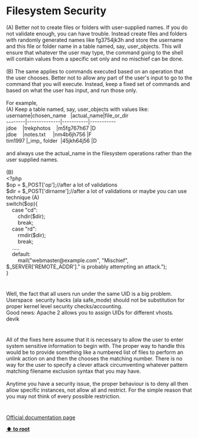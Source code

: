 # Filesystem Security




<div class="phpcode"><span class="html">
(A) Better not to create files or folders with user-supplied names. If you do not validate enough, you can have trouble. Instead create files and folders with randomly generated names like fg3754jk3h and store the username and this file or folder name in a table named, say, user_objects. This will ensure that whatever the user may type, the command going to the shell will contain values from a specific set only and no mischief can be done.<br><br>(B) The same applies to commands executed based on an operation that the user chooses. Better not to allow any part of the user&apos;s input to go to the command that you will execute. Instead, keep a fixed set of commands and based on what the user has input, and run those only. <br><br>For example,<br>(A) Keep a table named, say, user_objects with values like:<br>username|chosen_name&#xA0;&#xA0; |actual_name|file_or_dir<br>--------|--------------|-----------|-----------<br>jdoe&#xA0; &#xA0; |trekphotos&#xA0; &#xA0; |m5fg767h67 |D<br>jdoe&#xA0; &#xA0; |notes.txt&#xA0; &#xA0;&#xA0; |nm4b6jh756 |F<br>tim1997 |_imp_ folder&#xA0; |45jkh64j56 |D<br><br>and always use the actual_name in the filesystem operations rather than the user supplied names.<br><br>(B)<br><span class="default">&lt;?php<br>$op </span><span class="keyword">= </span><span class="default">$_POST</span><span class="keyword">[</span><span class="string">&apos;op&apos;</span><span class="keyword">];</span><span class="comment">//after a lot of validations <br></span><span class="default">$dir </span><span class="keyword">= </span><span class="default">$_POST</span><span class="keyword">[</span><span class="string">&apos;dirname&apos;</span><span class="keyword">];</span><span class="comment">//after a lot of validations or maybe you can use technique (A)<br></span><span class="keyword">switch(</span><span class="default">$op</span><span class="keyword">){<br>&#xA0; &#xA0; case </span><span class="string">&quot;cd&quot;</span><span class="keyword">:<br>&#xA0; &#xA0; &#xA0; &#xA0; </span><span class="default">chdir</span><span class="keyword">(</span><span class="default">$dir</span><span class="keyword">);<br>&#xA0; &#xA0; &#xA0; &#xA0; break;<br>&#xA0; &#xA0; case </span><span class="string">&quot;rd&quot;</span><span class="keyword">:<br>&#xA0; &#xA0; &#xA0; &#xA0; </span><span class="default">rmdir</span><span class="keyword">(</span><span class="default">$dir</span><span class="keyword">);<br>&#xA0; &#xA0; &#xA0; &#xA0; break;<br>&#xA0; &#xA0; .....<br>&#xA0; &#xA0; default:<br>&#xA0; &#xA0; &#xA0; &#xA0; </span><span class="default">mail</span><span class="keyword">(</span><span class="string">&quot;webmaster@example.com&quot;</span><span class="keyword">, </span><span class="string">&quot;Mischief&quot;</span><span class="keyword">, </span><span class="default">$_SERVER</span><span class="keyword">[</span><span class="string">&apos;REMOTE_ADDR&apos;</span><span class="keyword">].</span><span class="string">&quot; is probably attempting an attack.&quot;</span><span class="keyword">);<br>}</span>
</span>
</div>
  

#


<div class="phpcode"><span class="html">
Well, the fact that all users run under the same UID is a big problem. Userspace&#xA0; security hacks (ala safe_mode) should not be substitution for proper kernel level security checks/accounting.
<br>Good news: Apache 2 allows you to assign UIDs for different vhosts.
<br>devik</span>
</div>
  

#


<div class="phpcode"><span class="html">
All of the fixes here assume that it is necessary to allow the user to enter system sensitive information to begin with. The proper way to handle this would be to provide something like a numbered list of files to perform an unlink action on and then the chooses the matching number. There is no way for the user to specify a clever attack circumventing whatever pattern matching filename exclusion syntax that you may have.<br><br>Anytime you have a security issue, the proper behaviour is to deny all then allow specific instances, not allow all and restrict. For the simple reason that you may not think of every possible restriction.</span>
</div>
  

#

[Official documentation page](https://www.php.net/manual/en/security.filesystem.php)

**[⬆ to root](/)**